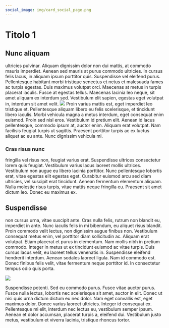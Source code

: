 ```yaml
---
social_image: img/card_social_page.png
---
```


# Titolo 1

## Nunc aliquam 
ultricies pulvinar. Aliquam dignissim dolor non dui mattis, at commodo mauris imperdiet. Aenean sed mauris at purus commodo ultricies. In cursus felis lacus, in aliquam ipsum porttitor quis. Suspendisse vel eleifend purus. Pellentesque habitant morbi tristique senectus et netus et malesuada fames ac turpis egestas. Duis maximus volutpat orci. Maecenas at metus in turpis placerat iaculis. Fusce at egestas tellus. Maecenas lacinia leo neque, sit amet aliquam ex interdum sed. Vestibulum elit sapien, egestas eget volutpat in, interdum sit amet velit.
![](../img/gatti.jpg)
Proin varius mattis est, eget imperdiet leo tristique et. Pellentesque aliquam libero eu felis scelerisque, et tincidunt libero iaculis. Morbi vehicula magna a metus interdum, eget consequat enim euismod. Proin sed nisl eros. Vestibulum id pretium elit. Aenean id lacus pellentesque, commodo ipsum at, auctor enim. Aliquam erat volutpat. Nam facilisis feugiat turpis ut sagittis. Praesent porttitor turpis ac ex luctus aliquet ac eu ante. Nunc dignissim vehicula mi.

### Cras risus nunc
fringilla vel risus non, feugiat varius erat. Suspendisse ultrices consectetur lorem quis feugiat. Vestibulum varius lacus laoreet mollis ultrices. Vestibulum non augue eu libero lacinia porttitor. Nunc pellentesque lobortis erat, vitae egestas elit egestas eget. Curabitur euismod arcu sed diam ultricies, vel suscipit erat tincidunt. Aenean fermentum elementum aliquam. Nulla molestie risus turpis, vitae mattis neque fringilla eu. Praesent sit amet dictum leo. Donec eu maximus ex.

## Suspendisse
non cursus urna, vitae suscipit ante. Cras nulla felis, rutrum non blandit eu, imperdiet in ante. Nunc iaculis felis in mi bibendum, eu aliquet risus blandit. Proin commodo velit lectus, non dignissim augue finibus non. Vestibulum consequat metus enim, vel porttitor diam sollicitudin ac. Aliquam erat volutpat. Etiam placerat et purus in elementum. Nam mollis nibh in pretium commodo. Integer in metus ut ex tincidunt euismod ac vitae turpis. Duis cursus lacus velit, eu laoreet tellus venenatis in. Suspendisse eleifend hendrerit interdum. Aenean sodales laoreet ligula. Nam id commodo est. Donec finibus felis velit, vitae fermentum neque porttitor id. In consectetur tempus odio quis porta.

![](../img/gatto.jpg)

Suspendisse potenti. Sed eu commodo purus. Fusce vitae auctor purus. Fusce nulla lectus, lobortis nec scelerisque sit amet, auctor in elit. Donec ut nisi quis urna dictum dictum eu nec dolor. Nam eget convallis est, eget maximus dolor. Donec varius laoreet ultricies. Integer id consequat ex. Pellentesque mi elit, interdum nec lectus eu, vestibulum semper ipsum. Aenean et dolor accumsan, placerat turpis a, eleifend dui. Vestibulum justo metus, vestibulum et viverra lacinia, tristique rhoncus tortor.